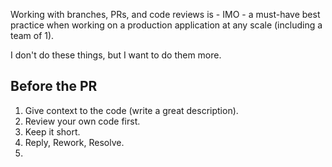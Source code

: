 Working with branches, PRs, and code reviews is - IMO - a must-have best practice when working on a production application at any scale (including a team of 1). 

I don't do these things, but I want to do them more.

## Before the PR
1. Give context to the code (write a great description).
2. Review your own code first.
3. Keep it short.
4. Reply, Rework, Resolve.
5. 